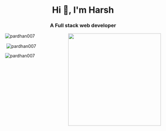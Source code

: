 <h1 align="center">Hi 👋, I'm Harsh</h1>
<h3 align="center">A Full stack web developer</h3>
<img align="right" alt-"let's code" width="300" src="https://media.giphy.com/media/HscDLzkO8EOTmgkhQP/giphy.gif" />

<p><img align="center" src="https://github-readme-stats.vercel.app/api/top-langs?username=pardhan007&show_icons=true&locale=en&layout=compact" alt="pardhan007" /></p>

<p>&nbsp;<img align="center" src="https://github-readme-stats.vercel.app/api?username=pardhan007&show_icons=true&locale=en" alt="pardhan007" /></p>

<p><img align="center" src="https://github-readme-streak-stats.herokuapp.com/?user=pardhan007&" alt="pardhan007" /></p>
